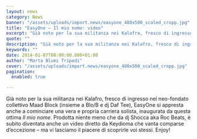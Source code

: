 ```yaml
---
layout: news
category: News
banner: "/assets/uploads/import.news/easyone_480x500_scaled_cropp.jpg"
title: "EasyOne – Il mio nome: video"
excerpt: "Già noto per la sua militanza nei Kalafro, fresco di ingresso nel neo-fondato collettivo Maad Block (insieme a Blo/B e dj Daf Tee), EasyOne si appresta anche a cominciare una vera e propria carriera solista, inaugurata da questa ottima Il mio nome. Prodotta niente meno che da dj Shocca aka Roc Beats, è subito diventata [&hellip"
quote: ""
description: "Già noto per la sua militanza nei Kalafro, fresco di ingresso nel neo-fondato collettivo Maad Block (insieme a Blo/B e dj Daf Tee), EasyOne si appresta anche a cominciare una vera e propria carriera solista, inaugurata da questa ottima Il mio nome. Prodotta niente meno che da dj Shocca aka Roc Beats, è subito diventata [&hellip"
keywords: ""
date: 2014-01-07T00:00:00.000+01:00
author: "Marta Blumi Tripodi"
cover: "/assets/uploads/import.news/easyone_480x500_scaled_cropp.jpg"
pagination:
  enabled: true

---
```


[](https://hotmc.com/easyone-il-mio-nome-video/easyone%5F480x500%5Fscaled%5Fcropp/)

Già noto per la sua militanza nei Kalafro, fresco di ingresso nel neo-fondato collettivo Maad Block (insieme a Blo/B e dj Daf Tee), EasyOne si appresta anche a cominciare una vera e propria carriera solista, inaugurata da questa ottima _Il mio nome_. Prodotta niente meno che da dj Shocca aka Roc Beats, è subito diventata anche un video diretto da Keydioma che vanta comparse d’eccezione – ma vi lasciamo il piacere di scoprirle voi stessi. Enjoy!